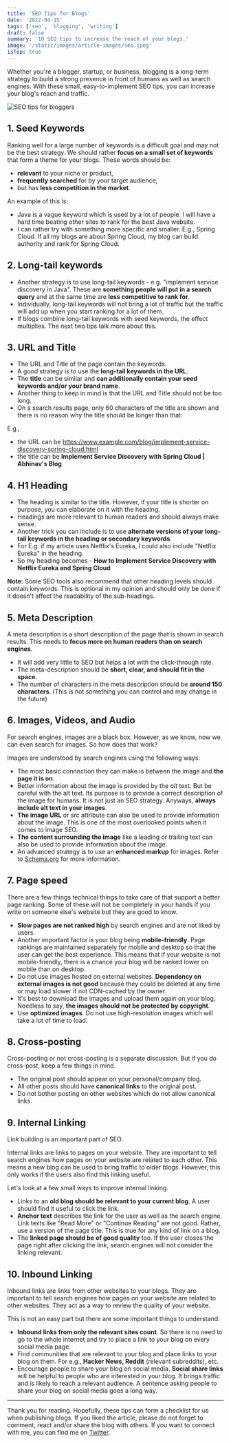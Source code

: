 ```yaml
---
title: 'SEO Tips for Blogs'
date: '2022-04-15'
tags: ['seo', 'blogging', 'writing']
draft: false
summary: '10 SEO tips to increase the reach of your blogs.'
image: '/static/images/article-images/seo.jpeg'
isTop: true
---
```


Whether you're a blogger, startup, or business, blogging is a long-term strategy to build a strong presence in front of humans as well as search engines.
With these small, easy-to-implement SEO tips, you can increase your blog's reach and traffic.

![SEO tips for bloggers](/static/images/article-images/seo.jpeg)

## 1. Seed Keywords

Ranking well for a large number of keywords is a difficult goal and may not be the best strategy.
We should rather **focus on a small set of keywords** that form a theme for your blogs. These words should be:

- **relevant** to your niche or product,
- **frequently searched** for by your target audience,
- but has **less competition in the market**.

An example of this is:

- Java is a vague keyword which is used by a lot of people. I will have a hard time beating other sites to rank for the best Java website.
- I can rather try with something more specific and smaller. E.g., Spring Cloud. If all my blogs are about Spring Cloud, my blog can build authority and rank for Spring Cloud.

## 2. Long-tail keywords

- Another strategy is to use long-tail keywords - e.g. "implement service discovery in Java". These are **something people will put in a search query** and at the same time are **less competitive to rank for**.
- Individually, long-tail keywords will not bring a lot of traffic but the traffic will add up when you start ranking for a lot of them.
- If blogs combine long-tail keywords with seed keywords, the effect multiplies. The next two tips talk more about this.

## 3. URL and Title

- The URL and Title of the page contain the keywords.
- A good strategy is to use the **long-tail keywords in the URL**.
- The **title** can be similar and **can additionally contain your seed keywords and/or your brand name**.
- Another thing to keep in mind is that the URL and Title should not be too long.
- On a search results page, only 60 characters of the title are shown and there is no reason why the title should be longer than that.

E.g.,

- the URL can be https://www.example.com/blog/implement-service-discovery-spring-cloud.html
- the title can be **Implement Service Discovery with Spring Cloud | Abhinav's Blog**

## 4. H1 Heading

- The heading is similar to the title. However, if your title is shorter on purpose, you can elaborate on it with the heading.
- Headings are more relevant to human readers and should always make sense.
- Another trick you can include is to use **alternate versions of your long-tail keywords in the heading or secondary keywords**.
- For E.g. if my article uses Netflix's Eureka, I could also include "Netflix Eureka" in the heading.
- So my heading becomes - **How to Implement Service Discovery with Netflix Eureka and Spring Cloud**

**Note:** Some SEO tools also recommend that other heading levels should contain keywords. This is optional in my opinion and should only be done if it doesn't affect the readability of the sub-headings.

## 5. Meta Description

A meta description is a short description of the page that is shown in search results. This needs to **focus more on human readers than on search engines**.

- It will add very little to SEO but helps a lot with the click-through rate.
- The meta-description should be **short, clear, and should fit in the space**.
- The number of characters in the meta description should be **around 150 characters**. (This is not something you can control and may change in the future)

## 6. Images, Videos, and Audio

For search engines, images are a black box.
However, as we know, now we can even search for images. So how does that work?

Images are understood by search engines using the following ways:

- The most basic connection they can make is between the image and **the page it is on**.
- Better information about the image is provided by the _alt_ text. But be careful with the alt text. Its purpose is to provide a correct description of the image for humans. It is not just an SEO strategy. Anyways, **always include alt text in your images**.
- **The image URL** or _src_ attribute can also be used to provide information about the image. This is one of the most overlooked points when it comes to image SEO.
- **The content surrounding the image** like a leading or trailing text can also be used to provide information about the image.
- An advanced strategy is to use an **enhanced markup** for images. Refer to [Schema.org](https://schema.org/) for more information.

## 7. Page speed

There are a few things technical things to take care of that support a better page ranking. Some of these will not be completely in your hands if you write on someone else's website but they are good to know.

- **Slow pages are not ranked high** by search engines and are not liked by users.
- Another important factor is your blog being **mobile-friendly**. Page rankings are maintained separately for mobile and desktop so that the user can get the best experience. This means that if your website is not mobile-friendly, there is a chance your blog will be ranked lower on mobile than on desktop.
- Do not use images hosted on external websites. **Dependency on external images is not good** because they could be deleted at any time or may load slower if not CDN-cached by the owner.
- It's best to download the images and upload them again on your blog. Needless to say, **the images should not be protected by copyright**.
- Use **optimized images**. Do not use high-resolution images which will take a lot of time to load.

## 8. Cross-posting

Cross-posting or not cross-posting is a separate discussion. But if you do cross-post, keep a few things in mind.

- The original post should appear on your personal/company blog.
- All other posts should have **canonical links** to the original post.
- Do not bother posting on other websites which do not allow canonical links.

## 9. Internal Linking

Link building is an important part of SEO.

Internal links are links to pages on your website. They are important to tell search engines how pages on your website are related to each other.
This means a new blog can be used to bring traffic to older blogs. However, this only works if the users also find this linking useful.

Let's look at a few small ways to improve internal linking.

- Links to an **old blog should be relevant to your current blog**. A user should find it useful to click the link.
- **Anchor text** describes the link for the user as well as the search engine. Link texts like "Read More" or "Continue Reading" are not good. Rather, use a version of the page title. This is true for any kind of link on a blog.
- The **linked page should be of good quality** too. If the user closes the page right after clicking the link, search engines will not consider the linking relevant.

## 10. Inbound Linking

Inbound links are links from other websites to your blogs. They are important to tell search engines how pages on your website are related to other websites. They act as a way to review the quality of your website.

This is not an easy part but there are some important things to understand:

- **Inbound links from only the relevant sites count**. So there is no need to go to the whole internet and try to place a link to your blog on every social media page.
- Find communities that are relevant to your blog and place links to your blog on them. For e.g., **Hacker News, Reddit** (relevant subreddits), etc.
- Encourage people to share your blog on social media. **Social share links** will be helpful to people who are interested in your blog. It brings traffic and is likely to reach a relevant audience. A sentence asking people to share your blog on social media goes a long way.

---

Thank you for reading. Hopefully, these tips can form a checklist for us when publishing blogs. If you liked the article, please do not forget to comment, react and/or share the blog with others. If you want to connect with me, you can find me on [Twitter](https://twitter.com/abh1navv).
